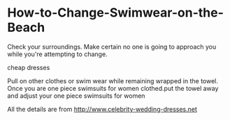 How-to-Change-Swimwear-on-the-Beach
===================================

Check your surroundings. Make certain no one is going to approach you while you're attempting to change.

cheap dresses

Pull on other clothes or swim wear while remaining wrapped in the towel. Once you are one piece swimsuits for women clothed.put the towel away and adjust your one piece swimsuits for women

All the details are from http://www.celebrity-wedding-dresses.net
